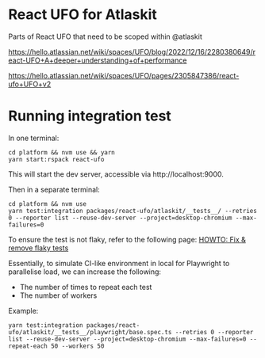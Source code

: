 # React UFO for Atlaskit

Parts of React UFO that need to be scoped within @atlaskit

<https://hello.atlassian.net/wiki/spaces/UFO/blog/2022/12/16/2280380649/react-UFO+A+deeper+understanding+of+performance>

<https://hello.atlassian.net/wiki/spaces/UFO/pages/2305847386/react-ufo+UFO+v2>

# Running integration test

In one terminal:

```shell
cd platform && nvm use && yarn
yarn start:rspack react-ufo
```

This will start the dev server, accessible via http://localhost:9000.

Then in a separate terminal:

```shell
cd platform && nvm use
yarn test:integration packages/react-ufo/atlaskit/__tests__/ --retries 0 --reporter list --reuse-dev-server --project=desktop-chromium --max-failures=0
```

To ensure the test is not flaky, refer to the following page:
[HOWTO: Fix & remove flaky tests](https://hello.atlassian.net/wiki/spaces/afm/pages/3153691982/HOWTO+Fix+remove+flaky+tests#3.-How-can-I-verify-/-reproduce-flakiness?)

Essentially, to simulate CI-like environment in local for Playwright to parallelise load, we can
increase the following:

- The number of times to repeat each test
- The number of workers

Example:

```shell
yarn test:integration packages/react-ufo/atlaskit/__tests__/playwright/base.spec.ts --retries 0 --reporter list --reuse-dev-server --project=desktop-chromium --max-failures=0 --repeat-each 50 --workers 50
```
